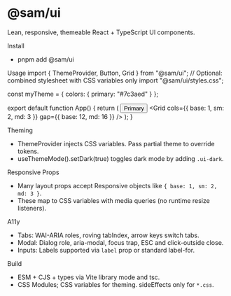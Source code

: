 # @sam/ui

Lean, responsive, themeable React + TypeScript UI components.

Install
- pnpm add @sam/ui

Usage
import { ThemeProvider, Button, Grid } from "@sam/ui";
// Optional: combined stylesheet with CSS variables only
import "@sam/ui/styles.css";

const myTheme = { colors: { primary: "#7c3aed" } };

export default function App() {
  return (
    <ThemeProvider theme={myTheme}>
      <Button>Primary</Button>
      <Grid cols={{ base: 1, sm: 2, md: 3 }} gap={{ base: 12, md: 16 }} />
    </ThemeProvider>
  );
}

Theming
- ThemeProvider injects CSS variables. Pass partial theme to override tokens.
- useThemeMode().setDark(true) toggles dark mode by adding `.ui-dark`.

Responsive Props
- Many layout props accept Responsive<T> objects like `{ base: 1, sm: 2, md: 3 }`.
- These map to CSS variables with media queries (no runtime resize listeners).

A11y
- Tabs: WAI-ARIA roles, roving tabIndex, arrow keys switch tabs.
- Modal: Dialog role, aria-modal, focus trap, ESC and click-outside close.
- Inputs: Labels supported via `label` prop or standard label-for.

Build
- ESM + CJS + types via Vite library mode and tsc.
- CSS Modules; CSS variables for theming. sideEffects only for `*.css`.

